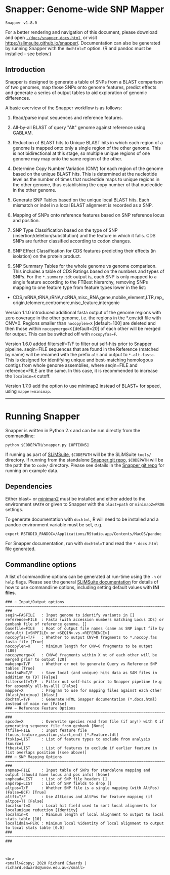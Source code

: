 # Snapper: Genome-wide SNP Mapper

```
Snapper v1.8.0
```

For a better rendering and navigation of this document, please download and open [`./docs/snapper.docs.html`](./docs/snapper.docs.html), or visit <https://slimsuite.github.io/snapper/>.
Documentation can also be generated by running Snapper with the `dochtml=T` option. (R and pandoc must be installed - see below.)

## Introduction

Snapper is designed to generate a table of SNPs from a BLAST comparison of two genomes, map those SNPs onto genome
features, predict effects and generate a series of output tables to aid exploration of genomic differences.

A basic overview of the Snapper workflow is as follows:

1. Read/parse input sequences and reference features.

2. All-by-all BLAST of query "Alt" genome against reference using GABLAM.

3. Reduction of BLAST hits to Unique BLAST hits in which each region of a genome is mapped onto only a single region
of the other genome. This is not bidirectional at this stage, so multiple unique regions of one genome may map onto
the same region of the other.

4. Determine Copy Number Variation (CNV) for each region of the genome based on the unique BLAST hits. This is
determined at the nucleotide level as the number of times that nucleotide maps to unique regions in the other genome,
thus establishing the copy number of that nucleotide in the other genome.

5. Generate SNP Tables based on the unique local BLAST hits. Each mismatch or indel in a local BLAST alignment is
recorded as a SNP.

6. Mapping of SNPs onto reference features based on SNP reference locus and position.

7. SNP Type Classification based on the type of SNP (insertion/deletion/substitution) and the feature in which it
falls. CDS SNPs are further classified according to codon changes.

8. SNP Effect Classification for CDS features predicting their effects (in isolation) on the protein product.

9. SNP Summary Tables for the whole genome vs genome comparison. This includes a table of CDS Ratings based on the
numbers and types of SNPs. For the `*.summary.tdt` output is, each SNP is only mapped to a single feature according
to the FTBest hierarchy, removing SNPs mapping to one feature type from feature types lower in the list:

- CDS,mRNA,tRNA,rRNA,ncRNA,misc_RNA,gene,mobile_element,LTR,rep_origin,telomere,centromere,misc_feature,intergenic

Version 1.1.0 introduced additional fasta output of the genome regions with zero coverage in the other genome, i.e.
the regions in the *.cnv.tdt file with CNV=0. Regions smaller than `nocopylen=X` [default=100] are deleted and then
those within `nocopymerge=X` [default=20] of each other will be merged for output. This can be switched off with
`nocopyfas=F`.

Version 1.6.0 added filterself=T/F to filter out self-hits prior to Snapper pipeline. seqin=FILE sequences that are
found in the Reference (matched by name) will be renamed with the prefix `alt` and output to `*.alt.fasta`. This is
designed for identifying unique and best-matching homologous contigs from whole genome assemblies, where seqin=FILE
and reference=FILE are the same. In this case, it is recommended to increase the `localmin=X` cutoff.

Version 1.7.0 add the option to use minimap2 instead of BLAST+ for speed, using `mapper=minimap`.

---

# Running Snapper

Snapper is written in Python 2.x and can be run directly from the commandline:

    python $CODEPATH/snapper.py [OPTIONS]

If running as part of [SLiMSuite](http://slimsuite.blogspot.com/), `$CODEPATH` will be the SLiMSuite `tools/`
directory. If running from the standalone [Snapper git repo](https://github.com/slimsuite/snapper), `$CODEPATH`
will be the path the to `code/` directory. Please see details in the [Snapper git repo](https://github.com/slimsuite/snapper)
for running on example data.

## Dependencies

Either blast+ or [minimap2](https://github.com/lh3/minimap2) must be installed and either added to the
environment `$PATH` or given to Snapper with the `blast+path` or `minimap2=PROG` settings.

To generate documentation with `dochtml`, R will need to be installed and a pandoc environment variable must be set, e.g.

    export RSTUDIO_PANDOC=/Applications/RStudio.app/Contents/MacOS/pandoc

For Snapper documentation, run with `dochtml=T` and read the `*.docs.html` file generated.

## Commandline options

A list of commandline options can be generated at run-time using the `-h` or `help` flags. Please see the general
[SLiMSuite documentation](http://slimsuite.blogspot.com/2013/08/command-line-options.html) for details of how to
use commandline options, including setting default values with **INI files**.

```
### ~ Input/Output options ~~~~~~~~~~~~~~~~~~~~~~~~~~~~~~~~~~~~~~~~~~~~~~~~~~~~~~~~~~~~~~~~~~~~~~~~~~~~~~~~~~~~~~ ###
seqin=FASFILE   : Input genome to identify variants in []
reference=FILE  : Fasta (with accession numbers matching Locus IDs) or genbank file of reference genome. []
basefile=FILE   : Root of output file names (same as SNP input file by default) [<SNPFILE> or <SEQIN>.vs.<REFERENCE>]
nocopyfas=T/F   : Whether to output CNV=0 fragments to *.nocopy.fas fasta file [True]
nocopylen=X     : Minimum length for CNV=0 fragments to be output [100]
nocopymerge=X   : CNV=0 fragments within X nt of each other will be merged prior to output [20]
makesnp=T/F     : Whether or not to generate Query vs Reference SNP tables [True]
localsAM=T/F    : Save local (and unique) hits data as SAM files in addition to TDT [False]
filterself=T/F  : Filter out self-hits prior to Snapper pipeline (e.g for assembly all-by-all) [False]
mapper=X        : Program to use for mapping files against each other (blast/minimap) [blast]
dochtml=T/F     : Generate HTML Snapper documentation (*.docs.html) instead of main run [False]
### ~ Reference Feature Options ~~~~~~~~~~~~~~~~~~~~~~~~~~~~~~~~~~~~~~~~~~~~~~~~~~~~~~~~~~~~~~~~~~~~~~~~~~~~~~~~~ ###
spcode=X        : Overwrite species read from file (if any!) with X if generating sequence file from genbank [None]
ftfile=FILE     : Input feature file (locus,feature,position,start,end) [*.Feature.tdt]
ftskip=LIST     : List of feature types to exclude from analysis [source]
ftbest=LIST     : List of features to exclude if earlier feature in list overlaps position [(see above)]
### ~ SNP Mapping Options ~~~~~~~~~~~~~~~~~~~~~~~~~~~~~~~~~~~~~~~~~~~~~~~~~~~~~~~~~~~~~~~~~~~~~~~~~~~~~~~~~~~~~~~ ###
snpmap=FILE     : Input table of SNPs for standalone mapping and output (should have locus and pos info) [None]
snphead=LIST    : List of SNP file headers []
snpdrop=LIST    : List of SNP fields to drop []
altpos=T/F      : Whether SNP file is a single mapping (with AltPos) (False=BCF) [True]
altft=T/F       : Use AltLocus and AltPos for feature mapping (if altpos=T) [False]
localsort=X     : Local hit field used to sort local alignments for localunique reduction [Identity]
localmin=X      : Minimum length of local alignment to output to local stats table [10]
localidmin=PERC : Minimum local %identity of local alignment to output to local stats table [0.0]
### ~~~~~~~~~~~~~~~~~~~~~~~~~~~~~~~~~~~~~~~~~~~~~~~~~~~~~~~~~~~~~~~~~~~~~~~~~~~~~~~~~~~~~~~~~~~~~~~~~~~~~~~~~~~~~ ###



<br>
<small>&copy; 2020 Richard Edwards | richard.edwards@unsw.edu.au</small>
